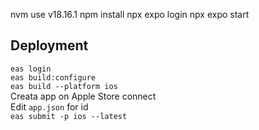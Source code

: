 nvm use v18.16.1
npm install
npx expo login
npx expo start 

## Deployment
`eas login`  
`eas build:configure`  
`eas build --platform ios`  
Creata app on Apple Store connect  
Edit `app.json` for id  
`eas submit -p ios --latest`